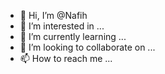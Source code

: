 - 👋 Hi, I’m @Nafih
- 👀 I’m interested in ...
- 🌱 I’m currently learning ...
- 💞️ I’m looking to collaborate on ...
- 📫 How to reach me ...

<!---
Nafih/Nafih is a ✨ special ✨ repository because its `README.md` (this file) appears on your GitHub.
You can click the Preview link to take a look at your changes.
--->
